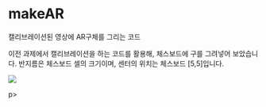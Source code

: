 # makeAR
캘리브레이션된 영상에 AR구체를 그리는 코드

이전 과제에서 캘리브레이션을 하는 코드를 활용해, 체스보드에 구를 그려넣어 보았습니다.
반지름은 체스보드 셀의 크기이며, 센터의 위치는 체스보드 [5,5]입니다.
<p>
<img src="https://github.com/sehwan12/makeAR/assets/58384653/1e729834-4eec-483c-bfc7-60b240f66e56">
</p>p>
